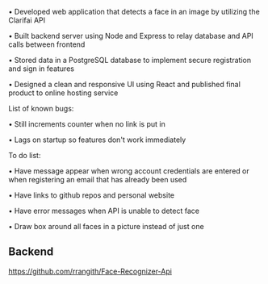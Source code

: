 •	Developed web application that detects a face in an image by utilizing the Clarifai API

•	Built backend server using Node and Express to relay database and API calls between frontend

•	Stored data in a PostgreSQL database to implement secure registration and sign in features

•	Designed a clean and responsive UI using React and published final product to online hosting service

List of known bugs:

•	Still increments counter when no link is put in

•	Lags on startup so features don't work immediately

To do list:

•	Have message appear when wrong account credentials are entered or when registering an email that has already been used

•	Have links to github repos and personal website

•	Have error messages when API is unable to detect face

•	Draw box around all faces in a picture instead of just one

## Backend
https://github.com/rrangith/Face-Recognizer-Api

